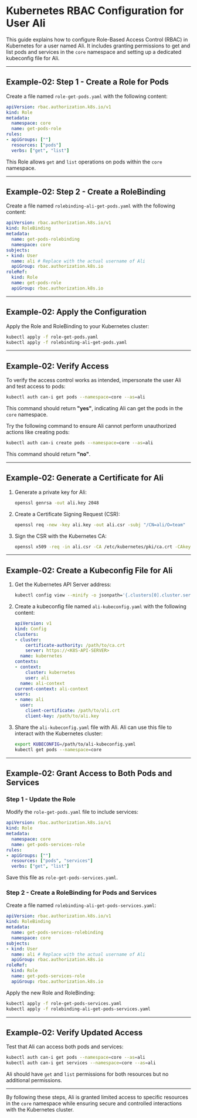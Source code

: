 
# Kubernetes RBAC Configuration for User Ali

This guide explains how to configure Role-Based Access Control (RBAC) in Kubernetes for a user named Ali. It includes granting permissions to get and list pods and services in the `core` namespace and setting up a dedicated kubeconfig file for Ali.

---

## Example-02: Step 1 - Create a Role for Pods

Create a file named `role-get-pods.yaml` with the following content:

```yaml
apiVersion: rbac.authorization.k8s.io/v1
kind: Role
metadata:
  namespace: core
  name: get-pods-role
rules:
- apiGroups: [""]
  resources: ["pods"]
  verbs: ["get", "list"]
```

This Role allows `get` and `list` operations on pods within the `core` namespace.

---

## Example-02: Step 2 - Create a RoleBinding

Create a file named `rolebinding-ali-get-pods.yaml` with the following content:

```yaml
apiVersion: rbac.authorization.k8s.io/v1
kind: RoleBinding
metadata:
  name: get-pods-rolebinding
  namespace: core
subjects:
- kind: User
  name: ali # Replace with the actual username of Ali
  apiGroup: rbac.authorization.k8s.io
roleRef:
  kind: Role
  name: get-pods-role
  apiGroup: rbac.authorization.k8s.io
```

---

## Example-02: Apply the Configuration

Apply the Role and RoleBinding to your Kubernetes cluster:

```bash
kubectl apply -f role-get-pods.yaml
kubectl apply -f rolebinding-ali-get-pods.yaml
```

---

## Example-02: Verify Access

To verify the access control works as intended, impersonate the user Ali and test access to pods:

```bash
kubectl auth can-i get pods --namespace=core --as=ali
```

This command should return **"yes"**, indicating Ali can get the pods in the `core` namespace.

Try the following command to ensure Ali cannot perform unauthorized actions like creating pods:

```bash
kubectl auth can-i create pods --namespace=core --as=ali
```

This command should return **"no"**.

---

## Example-02: Generate a Certificate for Ali

1. Generate a private key for Ali:
   ```bash
   openssl genrsa -out ali.key 2048
   ```

2. Create a Certificate Signing Request (CSR):
   ```bash
   openssl req -new -key ali.key -out ali.csr -subj "/CN=ali/O=team"
   ```

3. Sign the CSR with the Kubernetes CA:
   ```bash
   openssl x509 -req -in ali.csr -CA /etc/kubernetes/pki/ca.crt -CAkey /etc/kubernetes/pki/ca.key -CAcreateserial -out ali.crt -days 365
   ```

---

## Example-02: Create a Kubeconfig File for Ali

1. Get the Kubernetes API Server address:
   ```bash
   kubectl config view --minify -o jsonpath='{.clusters[0].cluster.server}'
   ```

2. Create a kubeconfig file named `ali-kubeconfig.yaml` with the following content:

   ```yaml
   apiVersion: v1
   kind: Config
   clusters:
   - cluster:
       certificate-authority: /path/to/ca.crt
       server: https://<K8S-API-SERVER>
     name: kubernetes
   contexts:
   - context:
       cluster: kubernetes
       user: ali
     name: ali-context
   current-context: ali-context
   users:
   - name: ali
     user:
       client-certificate: /path/to/ali.crt
       client-key: /path/to/ali.key
   ```

3. Share the `ali-kubeconfig.yaml` file with Ali. Ali can use this file to interact with the Kubernetes cluster:

   ```bash
   export KUBECONFIG=/path/to/ali-kubeconfig.yaml
   kubectl get pods --namespace=core
   ```

---

## Example-02: Grant Access to Both Pods and Services

### Step 1 - Update the Role

Modify the `role-get-pods.yaml` file to include services:

```yaml
apiVersion: rbac.authorization.k8s.io/v1
kind: Role
metadata:
  namespace: core
  name: get-pods-services-role
rules:
- apiGroups: [""]
  resources: ["pods", "services"]
  verbs: ["get", "list"]
```

Save this file as `role-get-pods-services.yaml`.

### Step 2 - Create a RoleBinding for Pods and Services

Create a file named `rolebinding-ali-get-pods-services.yaml`:

```yaml
apiVersion: rbac.authorization.k8s.io/v1
kind: RoleBinding
metadata:
  name: get-pods-services-rolebinding
  namespace: core
subjects:
- kind: User
  name: ali # Replace with the actual username of Ali
  apiGroup: rbac.authorization.k8s.io
roleRef:
  kind: Role
  name: get-pods-services-role
  apiGroup: rbac.authorization.k8s.io
```

Apply the new Role and RoleBinding:

```bash
kubectl apply -f role-get-pods-services.yaml
kubectl apply -f rolebinding-ali-get-pods-services.yaml
```

---

## Example-02: Verify Updated Access

Test that Ali can access both pods and services:

```bash
kubectl auth can-i get pods --namespace=core --as=ali
kubectl auth can-i get services --namespace=core --as=ali
```

Ali should have `get` and `list` permissions for both resources but no additional permissions.

---

By following these steps, Ali is granted limited access to specific resources in the `core` namespace while ensuring secure and controlled interactions with the Kubernetes cluster.

